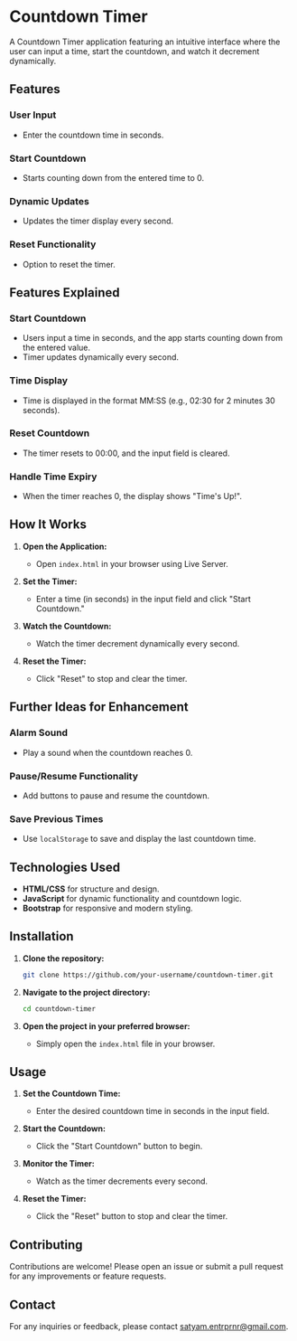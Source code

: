 # Countdown Timer

A Countdown Timer application featuring an intuitive interface where the user can input a time, start the countdown, and watch it decrement dynamically.

## Features

### User Input
- Enter the countdown time in seconds.

### Start Countdown
- Starts counting down from the entered time to 0.

### Dynamic Updates
- Updates the timer display every second.

### Reset Functionality
- Option to reset the timer.

## Features Explained

### Start Countdown
- Users input a time in seconds, and the app starts counting down from the entered value.
- Timer updates dynamically every second.

### Time Display
- Time is displayed in the format MM:SS (e.g., 02:30 for 2 minutes 30 seconds).

### Reset Countdown
- The timer resets to 00:00, and the input field is cleared.

### Handle Time Expiry
- When the timer reaches 0, the display shows "Time's Up!".

## How It Works

1. **Open the Application:**
    - Open `index.html` in your browser using Live Server.

2. **Set the Timer:**
    - Enter a time (in seconds) in the input field and click "Start Countdown."

3. **Watch the Countdown:**
    - Watch the timer decrement dynamically every second.

4. **Reset the Timer:**
    - Click "Reset" to stop and clear the timer.

## Further Ideas for Enhancement

### Alarm Sound
- Play a sound when the countdown reaches 0.

### Pause/Resume Functionality
- Add buttons to pause and resume the countdown.

### Save Previous Times
- Use `localStorage` to save and display the last countdown time.

## Technologies Used

- **HTML/CSS** for structure and design.
- **JavaScript** for dynamic functionality and countdown logic.
- **Bootstrap** for responsive and modern styling.

## Installation

1. **Clone the repository:**
    ```bash
    git clone https://github.com/your-username/countdown-timer.git
    ```

2. **Navigate to the project directory:**
    ```bash
    cd countdown-timer
    ```

3. **Open the project in your preferred browser:**
    - Simply open the `index.html` file in your browser.

## Usage

1. **Set the Countdown Time:**
    - Enter the desired countdown time in seconds in the input field.

2. **Start the Countdown:**
    - Click the "Start Countdown" button to begin.

3. **Monitor the Timer:**
    - Watch as the timer decrements every second.

4. **Reset the Timer:**
    - Click the "Reset" button to stop and clear the timer.

## Contributing

Contributions are welcome! Please open an issue or submit a pull request for any improvements or feature requests.

## Contact

For any inquiries or feedback, please contact [satyam.entrprnr@gmail.com](mailto:satyam.entrprnr@gmail.com).
